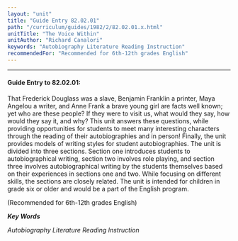 ```yaml
---
layout: "unit"
title: "Guide Entry 82.02.01"
path: "/curriculum/guides/1982/2/82.02.01.x.html"
unitTitle: "The Voice Within"
unitAuthor: "Richard Canalori"
keywords: "Autobiography Literature Reading Instruction"
recommendedFor: "Recommended for 6th-12th grades English"
---
```

<body>
<hr/>
<h4>
Guide Entry to 82.02.01:
</h4>
That Frederick Douglass was a slave, Benjamin Franklin a printer, Maya Angelou a writer, and Anne Frank a brave young girl are facts well known; yet who are these people?  If they were to visit us, what would they say, how would they say it, and why?  This unit answers these questions, while providing opportunities for students to meet many interesting characters through the reading of their autobiographies and in person!  Finally, the unit provides models of writing styles for student autobiographies.  The unit is divided into three sections.  Section one introduces students to autobiographical writing, section two involves role playing, and section three involves autobiographical writing by the students themselves based on their experiences in sections one and two.  While focusing on different skills, the sections are closely related.  The unit is intended for children in grade six or older and would be a part of the English program.
<p>
(Recommended for 6th-12th grades English)
</p>
<p>
<b>
<i>
Key Words
</i>
</b>
<br/>
</p>
<p>
<i>
Autobiography Literature Reading Instruction
</i>
</p>
</body>